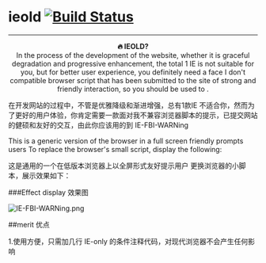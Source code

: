 # ieold  [![Build Status](https://travis-ci.org/sindresorhus/query-string.svg?branch=master)](https://github.com/976500133/IE-FBI-WARNing)

_____


<p align="center"><b>🔥 IEOLD?</b><br>In the process of the development of the website, whether it is graceful degradation and progressive enhancement, the total 1 IE is not suitable for you, but for better user experience, you definitely need a face I don't compatible browser script that has been submitted to the site of strong and friendly interaction, so you should be used to
.</p>



在开发网站的过程中，不管是优雅降级和渐进增强，总有1款IE 不适合你，然而为了更好的用户体验，你肯定需要一款面对我不兼容浏览器脚本的提示，已提交网站的健硕和友好的交互，由此你应该用的到
IE-FBI-WARNing

This is a generic version of the browser in a full screen friendly prompts users
To replace the browser's small script, display the following:


这是通用的一个在低版本浏览器上以全屏形式友好提示用户
更换浏览器的小脚本，展示效果如下：

###Effect display 效果图


![IE-FBI-WARNing.png](http://upload-images.jianshu.io/upload_images/1899643-12e8df2d8c6232de.png?imageMogr2/auto-orient/strip%7CimageView2/2/w/1240)



##merit 优点

1.使用方便，只需加几行 IE-only 的条件注释代码，对现代浏览器不会产生任何影响
